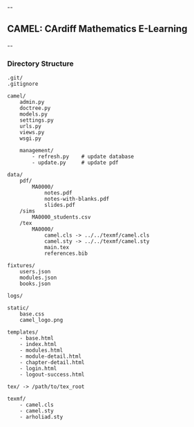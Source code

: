 --
## CAMEL: CArdiff Mathematics E-Learning
--

### Directory Structure

	.git/
	.gitignore
	
	camel/
		admin.py
		doctree.py
		models.py
		settings.py
		urls.py
		views.py
		wsgi.py
	
		management/
			- refresh.py	# update database
			- update.py		# update pdf
	
	data/
        pdf/
            MA0000/
                notes.pdf
                notes-with-blanks.pdf
                slides.pdf
        /sims
            MA0000_students.csv
        /tex
            MA0000/
                camel.cls -> ../../texmf/camel.cls
                camel.sty -> ../../texmf/camel.sty
                main.tex
                references.bib

	fixtures/
		users.json
		modules.json
		books.json
	
	logs/
	
	static/
		base.css
		camel_logo.png

	templates/
		- base.html
		- index.html
		- modules.html
		- module-detail.html
		- chapter-detail.html
		- login.html
		- logout-success.html

	tex/ -> /path/to/tex_root
	
	texmf/
		- camel.cls
		- camel.sty
		- arholiad.sty


